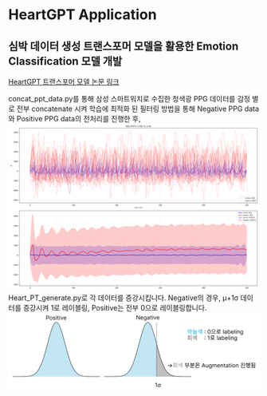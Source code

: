 # HeartGPT Application
## 심박 데이터 생성 트랜스포머 모델을 활용한 Emotion Classification 모델 개발
[HeartGPT 트랜스포머 모델 논문 링크](https://www.arxiv.org/abs/2407.20775)

concat_ppt_data.py를 통해 삼성 스마트워치로 수집한 청색광 PPG 데이터를 감정 별로 전부 concatenate 시켜 학습에 최적화 된 필터링 방법을 통해 Negative PPG data와 Positive PPG data의 전처리를 진행한 후,
![PPG data visualization](https://github.com/kb081544/Emotion-Classification-2-Transformer-Application/blob/ef11ab0c1c8b70e42b84cb0013e2fbe99de86ba6/processed_data/emotion_data_visualization.png)
Heart_PT_generate.py로 각 데이터를 증강시킵니다. Negative의 경우, μ+1σ 데이터를 증강시켜 1로 레이블링, Positive는 전부 0으로 레이블링합니다.
![학습 데이터 설명](https://github.com/kb081544/Emotion-Classification-2-Transformer-Application/blob/0c1dea0c2aa538182cd2b8fab406fba49711fdc4/processed_data/figures/train_data_explanation.png)
